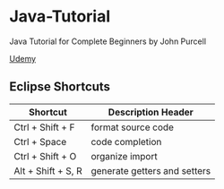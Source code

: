 # Java-Tutorial
Java Tutorial for Complete Beginners by John Purcell

[Udemy](https://www.udemy.com/course/java-tutorial/)

## Eclipse Shortcuts

Shortcut | Description Header
------------ | -------------
Ctrl + Shift + F | format source code
Ctrl + Space | code completion
Ctrl + Shift + O | organize import
Alt + Shift + S, R | generate getters and setters
